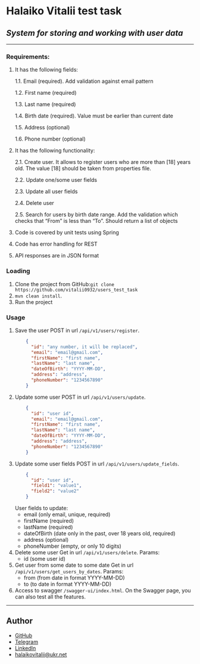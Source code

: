 # Halaiko Vitalii test task

## _System for storing and working with user data_

___

### Requirements:

1. It has the following fields:

   1.1. Email (required). Add validation against email pattern

   1.2. First name (required)

   1.3. Last name (required)

   1.4. Birth date (required). Value must be earlier than current date

   1.5. Address (optional)

   1.6. Phone number (optional)

2. It has the following functionality:

   2.1. Create user. It allows to register users who are more than [18] years old. The value [18] should be taken from
   properties file.

   2.2. Update one/some user fields

   2.3. Update all user fields

   2.4. Delete user

   2.5. Search for users by birth date range. Add the validation which checks that “From” is less than “To”. Should
   return a list of objects
3. Code is covered by unit tests using Spring
4. Code has error handling for REST
5. API responses are in JSON format

### Loading

1. Clone the project from GitHub:`git clone https://github.com/vitalii0932/users_test_task`
2. `mvn clean install`.
3. Run the project

### Usage

1. Save the user POST in url `/api/v1/users/register`.
    ```json
        {
          "id": "any number, it will be replaced",
          "email": "email@gmail.com",
          "firstName": "first name",
          "lastName": "last name",
          "dateOfBirth": "YYYY-MM-DD",
          "address": "address",
          "phoneNumber": "1234567890"
        }
   ```
2. Update some user POST in url `/api/v1/users/update`.
    ```json
        {
          "id": "user id",
          "email": "email@gmail.com",
          "firstName": "first name",
          "lastName": "last name",
          "dateOfBirth": "YYYY-MM-DD",
          "address": "address",
          "phoneNumber": "1234567890"
        }
   ```
3. Update some user fields POST in url `/api/v1/users/update_fields`.
    ```json
        {
          "id": "user id",
          "field1": "value1",
          "field2": "value2"
        }
   ```
   User fields to update:
   - email (only email, unique, required)
   - firstName (required)
   - lastName (required)
   - dateOfBirth (date only in the past, over 18 years old, required)
   - address (optional)
   - phoneNumber (empty, or only 10 digits)
4. Delete some user Get in url `/api/v1/users/delete`.
   Params:
   - id (some user id)
5. Get user from some date to some date Get in url `/api/v1/users/get_users_by_dates`.
   Params:
   - from (from date in format YYYY-MM-DD)
   - to (to date in format YYYY-MM-DD)
6. Access to swagger `/swagger-ui/index.html`. On the Swagger page, you can also test all the features.

___

## Author

- [GitHub](https://github.com/vitalii0932)
- [Telegram](https://t.me/VitaliiGalayko)
- [LinkedIn](https://www.linkedin.com/in/vitalii-halaiko-199337281/)
- halaikovitalii@ukr.net